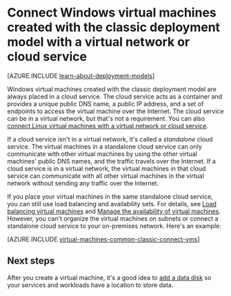 <properties
	pageTitle="Connect Windows VMs in a cloud service | Azure"
	description="Connect Windows virtual machines created with the classic deployment model to an Azure cloud service or virtual network."
	services="virtual-machines-windows"
	documentationCenter=""
	authors="cynthn"
	manager="timlt"
	editor=""
	tags="azure-service-management"/>

<tags
	ms.service="virtual-machines-windows"
	ms.date="07/06/2016"
	wacn.date=""/>

# Connect Windows virtual machines created with the classic deployment model with a virtual network or cloud service

[AZURE.INCLUDE [learn-about-deployment-models](../includes/learn-about-deployment-models-classic-include.md)]

Windows virtual machines created with the classic deployment model are always placed in a cloud service. The cloud service acts as a container and provides a unique public DNS name, a public IP address, and a set of endpoints to access the virtual machine over the Internet. The cloud service can be in a virtual network, but that's not a requirement. You can also [connect Linux virtual machines with a virtual network or cloud service](/documentation/articles/virtual-machines-linux-classic-connect-vms/).

If a cloud service isn't in a virtual network, it's called a *standalone* cloud service. The virtual machines in a standalone cloud service can only communicate with other virtual machines by using the other virtual machines' public DNS names, and the traffic travels over the Internet. If a cloud service is in a virtual network, the virtual machines in that cloud service can communicate with all other virtual machines in the virtual network without sending any traffic over the Internet.

If you place your virtual machines in the same standalone cloud service, you can still use load balancing and availability sets. For details, see [Load balancing virtual machines](/documentation/articles/virtual-machines-windows-load-balance/) and [Manage the availability of virtual machines](/documentation/articles/virtual-machines-windows-manage-availability/). However, you can't organize the virtual machines on subnets or connect a standalone cloud service to your on-premises network. Here's an example:

[AZURE.INCLUDE [virtual-machines-common-classic-connect-vms](../includes/virtual-machines-common-classic-connect-vms.md)]

## Next steps

After you create a virtual machine, it's a good idea to [add a data disk](/documentation/articles/virtual-machines-windows-classic-attach-disk/) so your services and workloads have a location to store data. 